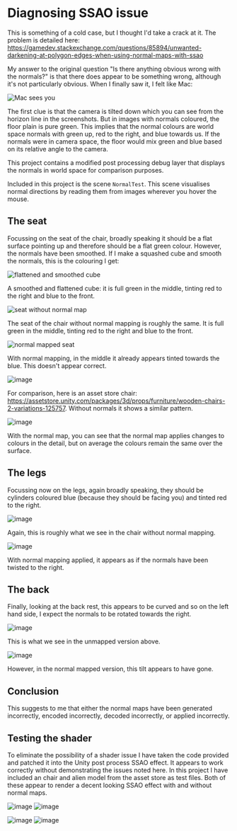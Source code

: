 # Diagnosing SSAO issue

This is something of a cold case, but I thought I'd take a crack at it. The problem is detailed here: https://gamedev.stackexchange.com/questions/85894/unwanted-darkening-at-polygon-edges-when-using-normal-maps-with-ssao

My answer to the original question "Is there anything obvious wrong with the normals?" is that there does appear to be something wrong, although it's not particularly obvious. When I finally saw it, I felt like Mac:

![Mac sees you](https://media.giphy.com/media/v1.Y2lkPTc5MGI3NjExeW5uemM3ZXlpdTUwYWYyeTVqYWUzcW41YTZsNnA2NHZhbmJnZnNodSZlcD12MV9pbnRlcm5hbF9naWZfYnlfaWQmY3Q9Zw/9Jp1WsDkwkLtcrHBT9/giphy-downsized-large.gif)

The first clue is that the camera is tilted down which you can see from the horizon line in the screenshots. But in images with normals coloured, the floor plain is pure green. This implies that the normal colours are world space normals with green up, red to the right, and blue towards us. If the normals were in camera space, the floor would mix green and blue based on its relative angle to the camera.

This project contains a modified post processing debug layer that displays the normals in world space for comparison purposes.

Included in this project is the scene `NormalTest`. This scene visualises normal directions by reading them from images wherever you hover the mouse.

## The seat

Focussing on the seat of the chair, broadly speaking it should be a flat surface pointing up and therefore should be a flat green colour. However, the normals have been smoothed. If I make a squashed cube and smooth the normals, this is the colouring I get:

![flattened and smoothed cube](https://github.com/paulsinnett/SSAO/assets/3679392/5f95d0dc-a723-4ae6-a412-d7155a059e78)

A smoothed and flattened cube: it is full green in the middle, tinting red to the right and blue to the front.

![seat without normal map](https://github.com/paulsinnett/SSAO/assets/3679392/024009f0-2952-4857-a494-c79ddb5c3b52)

The seat of the chair without normal mapping is roughly the same. It is full green in the middle, tinting red to the right and blue to the front.

![normal mapped seat](https://github.com/paulsinnett/SSAO/assets/3679392/38f0d032-e29d-46b1-a5a4-1f319242363c)

With normal mapping, in the middle it already appears tinted towards the blue. This doesn't appear correct.

![image](https://github.com/paulsinnett/SSAO/assets/3679392/8abbd68a-73e4-4e94-b319-2a9c4b289da6)

For comparison, here is an asset store chair: https://assetstore.unity.com/packages/3d/props/furniture/wooden-chairs-2-variations-125757. Without normals it shows a similar pattern.

![image](https://github.com/paulsinnett/SSAO/assets/3679392/6928749e-60e0-4baf-8abe-be620cd874c7)

With the normal map, you can see that the normal map applies changes to colours in the detail, but on average the colours remain the same over the surface.

## The legs

Focussing now on the legs, again broadly speaking, they should be cylinders coloured blue (because they should be facing you) and tinted red to the right.

![image](https://github.com/paulsinnett/SSAO/assets/3679392/6f0070e0-08ed-4dde-89a8-7ee22acf75c6)

Again, this is roughly what we see in the chair without normal mapping.

![image](https://github.com/paulsinnett/SSAO/assets/3679392/0e1acd7e-3258-4de3-864b-131858ca1e11)

With normal mapping applied, it appears as if the normals have been twisted to the right.

## The back

Finally, looking at the back rest, this appears to be curved and so on the left hand side, I expect the normals to be rotated towards the right.

![image](https://github.com/paulsinnett/SSAO/assets/3679392/9052d910-cf52-411d-bdb0-b54593a30ff9)

This is what we see in the unmapped version above.

![image](https://github.com/paulsinnett/SSAO/assets/3679392/bcc7f323-8598-4aca-9556-2c11ef755904)

However, in the normal mapped version, this tilt appears to have gone.

## Conclusion

This suggests to me that either the normal maps have been generated incorrectly, encoded incorrectly, decoded incorrectly, or applied incorrectly.

## Testing the shader

To eliminate the possibility of a shader issue I have taken the code provided and patched it into the Unity post process SSAO effect. It appears to work correctly without demonstrating the issues noted here. In this project I have included an chair and alien model from the asset store as test files. Both of these appear to render a decent looking SSAO effect with and without normal maps.

![image](https://github.com/paulsinnett/SSAO/assets/3679392/cac4d104-4e0d-454c-a270-f269a0370653) ![image](https://github.com/paulsinnett/SSAO/assets/3679392/93563aca-5775-41f7-8407-491623a9b409)

![image](https://github.com/paulsinnett/SSAO/assets/3679392/d72d762d-48ce-41b5-98db-5f6823700926) ![image](https://github.com/paulsinnett/SSAO/assets/3679392/2314dd64-f9db-4bb4-a50a-50bfcb01d55a)



